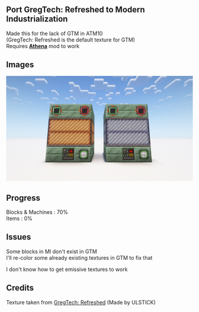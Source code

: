 ## Port GregTech: Refreshed to Modern Industrialization
Made this for the lack of GTM in ATM10  
(GregTech: Refreshed is the default texture for GTM)  
Requires [**Athena**](https://www.curseforge.com/minecraft/mc-mods/athena) mod to work

## Images
![alt text](https://github.com/IamNotBrianZ/Modern-Industrialization-Refreshed/blob/main/ebf.png?raw=true)

## Progress
Blocks & Machines : 70%  
Items : 0%

## Issues
Some blocks in MI don't exist in GTM  
I'll re-color some already existing textures in GTM to fix that

I don't know how to get emissive textures to work

## Credits
Texture taken from [GregTech: Refreshed](https://www.curseforge.com/minecraft/texture-packs/gregtech-refreshed) (Made by ULSTICK)